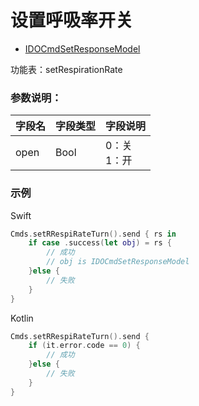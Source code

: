 # 设置呼吸率开关
* [IDOCmdSetResponseModel](../model/IDOCmdSetResponseModel.md)

功能表：setRespirationRate



### 参数说明：

| 字段名 | 字段类型 | 字段说明         |
| ------ | -------- | ---------------- |
| open   | Bool     | 0：关<br />1：开 |



### 示例

Swift
```swift
Cmds.setRRespiRateTurn().send { rs in
    if case .success(let obj) = rs {
        // 成功
        // obj is IDOCmdSetResponseModel
    }else {
        // 失败
    }
}
```

Kotlin
```kotlin
Cmds.setRRespiRateTurn().send {
    if (it.error.code == 0) {
        // 成功
    }else {
        // 失败
    }
}
```
